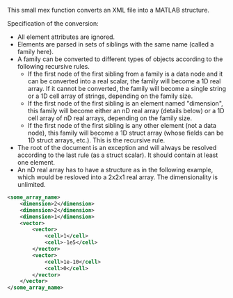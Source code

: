 This small mex function converts an XML file into a MATLAB structure. 

Specification of the conversion:

* All element attributes are ignored.
* Elements are parsed in sets of siblings with the same name (called a family here).
* A family can be converted to different types of objects according to the following recursive rules.
    * If the first node of the first sibling from a family is a data node and it can be converted into a real scalar, the family will become a 1D real array. If it cannot be converted, the family will become a single string or a 1D cell array of strings, depending on the family size.
    * If the first node of the first sibling is an element named "dimension", this family will become either an nD real array (details below) or a 1D cell array of nD real arrays, depending on the family size. 
    * If the first node of the first sibling is any other element (not a data node), this family will become a 1D struct array (whose fields can be 1D struct arrays, etc.). This is the recursive rule.
* The root of the document is an exception and will always be resolved according to the last rule (as a struct scalar). It should contain at least one element.
* An nD real array has to have a structure as in the following example, which would be resloved into a 2x2x1 real array. The dimensionality is unlimited.
```xml
<some_array_name>
    <dimension>2</dimension>
    <dimension>2</dimension>
    <dimension>1</dimension>
    <vector>
        <vector>
            <cell>1</cell>
            <cell>-1e5</cell>
        </vector>
        <vector>
            <cell>1e-10</cell>
            <cell>0</cell>
        </vector>
    </vector>
</some_array_name>
```
